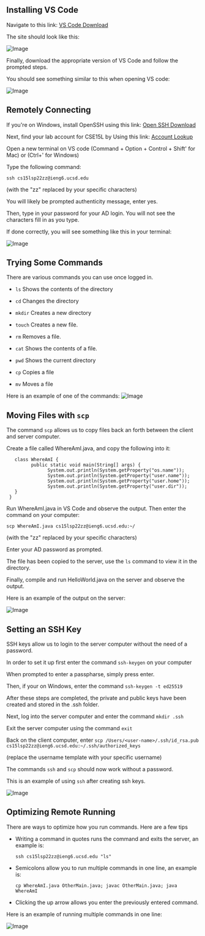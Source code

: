 ## Installing VS Code
Navigate to this link: [VS Code Download](https://code.visualstudio.com/Download)

The site should look like this:

![Image](https://www.linkpicture.com/q/Screen-Shot-2022-04-08-at-11.00.09-AM.png)

Finally, download the appropriate version of VS Code and follow the prompted steps.

You should see something similar to this when opening VS code:

![Image](https://www.linkpicture.com/q/Screen-Shot-2022-04-08-at-11.19.29-AM.png)



## Remotely Connecting
If you're on Windows, install OpenSSH using this link: [Open SSH Download](https://docs.microsoft.com/en-us/windows-server/administration/openssh/openssh_install_firstuse)

Next, find your lab account for CSE15L by Using this link:  [Account Lookup](https://sdacs.ucsd.edu/~icc/index.php)

Open a new terminal on VS code (Command + Option + Control + Shift'  for Mac) or (Ctrl+' for Windows)

Type the following command:

`ssh cs15lsp22zz@ieng6.ucsd.edu`

(with the "zz" replaced by your specific characters)

You will likely be prompted authenticity message, enter yes.

Then, type in your password for your AD login. You will not see the characters fill in as you type.
 
If done correctly, you will see something like this in your terminal:

![Image](https://i.ibb.co/2KM2Zmq/Screen-Shot-2022-04-09-at-4-09-28-PM.png)

## Trying Some Commands

There are various commands you can use once logged in.

* `ls`	Shows the contents of the directory

* `cd`	Changes the directory

* `mkdir`	Creates a new directory

* `touch`	Creates a new file.

* `rm`	Removes a file.

* `cat`	Shows the contents of a file.

* `pwd`	Shows the current directory 

* `cp`	Copies a file

* `mv`	Moves a file

Here is an example of one of the commands:
![Image](https://www.linkpicture.com/q/Screen-Shot-2022-04-08-at-5.32.46-PM.png)

## Moving Files with `scp`
The command `scp` allows us to copy files back an forth between the client and server computer.

Create a file called WhereAmI.java, and copy the following into it:

       class WhereAmI {
             public static void main(String[] args) {
                   System.out.println(System.getProperty("os.name"));
                   System.out.println(System.getProperty("user.name"));
                   System.out.println(System.getProperty("user.home"));
                   System.out.println(System.getProperty("user.dir"));
       }
     }

Run WhereAmI.java in VS Code and observe the output. Then enter the command on your computer:

`scp WhereAmI.java cs15lsp22zz@ieng6.ucsd.edu:~/` 

(with the "zz" replaced by your specific characters)
  
Enter your AD password as prompted.

The file has been copied to the server, use the `ls` command to view it in the directory.

Finally, compile and run HelloWorld.java on the server and observe the output.

Here is an example of the output on the server:

![Image](https://www.linkpicture.com/q/Screen-Shot-2022-04-08-at-6.38.18-PM.png)

## Setting an SSH Key
SSH keys allow us to login to the server computer without the need of a password. 

In order to set it up first enter the command `ssh-keygen` on your computer

When prompted to enter a passpharse, simply press enter.

Then, if your on Windows, enter the command `ssh-keygen -t ed25519`

After these steps are completed, the private and public keys have been created and stored in the .ssh folder.

Next, log into the server computer and enter the command `mkdir .ssh`

Exit the server computer using the command `exit` 

Back on the client computer, enter `scp /Users/<user-name>/.ssh/id_rsa.pub cs15lsp22zz@ieng6.ucsd.edu:~/.ssh/authorized_keys`

(replace the username template with your specific username)

The commands `ssh` and `scp` should now work without a password.

This is an example of using `ssh` after creating ssh keys.

![Image](https://i.ibb.co/Qk36mcP/Screen-Shot-2022-04-09-at-4-17-45-PM.png)

## Optimizing Remote Running

There are ways to optimize how you run commands. Here are a few tips 

* Writing a command in quotes runs the command and exits the server, an example is:

   `ssh cs15lsp22zz@ieng6.ucsd.edu "ls"`

* Semicolons allow you to run multiple commands in one line, an example is:

   `cp WhereAmI.java OtherMain.java; javac OtherMain.java; java WhereAmI`

* Clicking the up arrow allows you enter the previously entered command.

Here is an example of running multiple commands in one line:

![Image](https://www.linkpicture.com/q/Screen-Shot-2022-04-09-at-4.23.05-PM.png)




  
